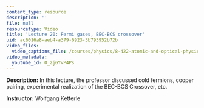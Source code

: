 ```yaml
---
content_type: resource
description: ''
file: null
resourcetype: Video
title: 'Lecture 20: Fermi gases, BEC-BCS crossover'
uid: ac6016a8-aeb4-a379-6923-3b793952b72b
video_files:
  video_captions_file: /courses/physics/8-422-atomic-and-optical-physics-ii-spring-2013/video-lectures/lecture-20-fermi-gases-bec-bcs-crossover/O_zjGYvP4Ps.vtt
video_metadata:
  youtube_id: O_zjGYvP4Ps
---
```


**Description:** In this lecture, the professor discussed cold fermions, cooper pairing, experimental realization of the BEC-BCS Crossover, etc.

**Instructor:** Wolfgang Ketterle